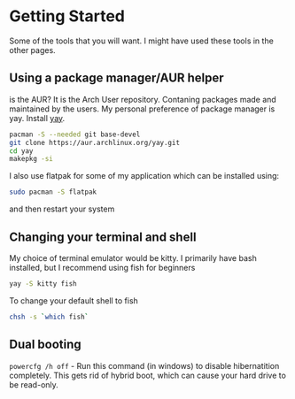 # Getting Started

Some of the tools that you will want. I might have used these tools in the other pages.

## Using a package manager/AUR helper

is the AUR? It is the Arch User repository. Contaning packages made and maintained by the users. My personal preference of package manager is yay. Install [yay](https://github.com/Jguer/yay).

```sh
pacman -S --needed git base-devel
git clone https://aur.archlinux.org/yay.git
cd yay
makepkg -si
```

I also use flatpak for some of my application which can be installed using:

```sh
sudo pacman -S flatpak
```

and then restart your system

## Changing your terminal and shell

My choice of terminal emulator would be kitty. I primarily have bash installed, but I recommend using fish for beginners

```sh
yay -S kitty fish
```

To change your default shell to fish

```sh
chsh -s `which fish`
```

## Dual booting

`powercfg /h off` - Run this command (in windows) to disable hibernatition completely. This gets rid of hybrid boot, which can cause your hard drive to be read-only.

